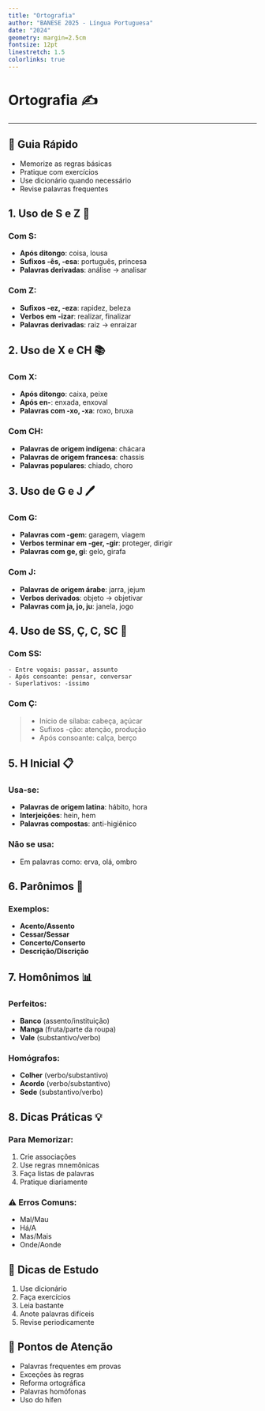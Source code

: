 ```yaml
---
title: "Ortografia"
author: "BANESE 2025 - Língua Portuguesa"
date: "2024"
geometry: margin=2.5cm
fontsize: 12pt
linestretch: 1.5
colorlinks: true
---
```


# Ortografia ✍️
---

## 🎯 Guia Rápido
- Memorize as regras básicas
- Pratique com exercícios
- Use dicionário quando necessário
- Revise palavras frequentes

## 1. Uso de S e Z 📝
### Com S:
- **Após ditongo**: coisa, lousa
- **Sufixos -ês, -esa**: português, princesa
- **Palavras derivadas**: análise → analisar

### Com Z:
- **Sufixos -ez, -eza**: rapidez, beleza
- **Verbos em -izar**: realizar, finalizar
- **Palavras derivadas**: raiz → enraizar

## 2. Uso de X e CH 📚
### Com X:
- **Após ditongo**: caixa, peixe
- **Após en-**: enxada, enxoval
- **Palavras com -xo, -xa**: roxo, bruxa

### Com CH:
- **Palavras de origem indígena**: chácara
- **Palavras de origem francesa**: chassis
- **Palavras populares**: chiado, choro

## 3. Uso de G e J 🖊️
### Com G:
- **Palavras com -gem**: garagem, viagem
- **Verbos terminar em -ger, -gir**: proteger, dirigir
- **Palavras com ge, gi**: gelo, girafa

### Com J:
- **Palavras de origem árabe**: jarra, jejum
- **Verbos derivados**: objeto → objetivar
- **Palavras com ja, jo, ju**: janela, jogo

## 4. Uso de SS, Ç, C, SC 📖

### Com SS:
```text
- Entre vogais: passar, assunto
- Após consoante: pensar, conversar
- Superlativos: -íssimo
```

### Com Ç:
> - Início de sílaba: cabeça, açúcar
> - Sufixos -ção: atenção, produção
> - Após consoante: calça, berço

## 5. H Inicial 📋
### Usa-se:
- **Palavras de origem latina**: hábito, hora
- **Interjeições**: hein, hem
- **Palavras compostas**: anti-higiênico

### Não se usa:
- Em palavras como: erva, olá, ombro

## 6. Parônimos 🔄
### Exemplos:
- **Acento/Assento**
- **Cessar/Sessar**
- **Concerto/Conserto**
- **Descrição/Discrição**

## 7. Homônimos 📊
### Perfeitos:
- **Banco** (assento/instituição)
- **Manga** (fruta/parte da roupa)
- **Vale** (substantivo/verbo)

### Homógrafos:
- **Colher** (verbo/substantivo)
- **Acordo** (verbo/substantivo)
- **Sede** (substantivo/verbo)

## 8. Dicas Práticas 💡

### Para Memorizar:
1. Crie associações
2. Use regras mnemônicas
3. Faça listas de palavras
4. Pratique diariamente

### ⚠️ Erros Comuns:
- Mal/Mau
- Há/A
- Mas/Mais
- Onde/Aonde

## 📌 Dicas de Estudo
1. Use dicionário
2. Faça exercícios
3. Leia bastante
4. Anote palavras difíceis
5. Revise periodicamente

## 🎯 Pontos de Atenção
- Palavras frequentes em provas
- Exceções às regras
- Reforma ortográfica
- Palavras homófonas
- Uso do hífen